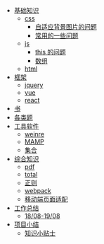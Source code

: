 - [基础知识]()
  - [css]()
    - [自适应背景图片的问题](基础知识/css/bg.md)
    - [常用的一些问题](基础知识/css/forget.md)
  - [js]()
    - [this 的问题](基础知识/js/this.md)
    - [数组](基础知识/js/数组.md)
  - [html]()
- [框架]()
  - [jquery]()
  - [vue]()
  - [react]()
- [书]()
- [各类题]()
- [工具软件]()
  - [weinre](工具软件/weinre.md)
  - [MAMP](工具软件/MAMP.md)
  - [集合](工具软件/集合.md)
- [综合知识]()
  - [pdf](综合知识/pdf.md)
  - [total](综合知识/total.md)
  - [正则](综合知识/regex.md)
  - [webpack](综合知识/webpack.md)
  - [移动端页面适配](综合知识/移动端页面适配问题.md)
- [工作总结]()
  - [18/08-19/08](工作总结/2018年08到2019年08工作总结.md)
- [项目小结]()
  - [知识小贴士](项目小结/知识小贴士.md)
